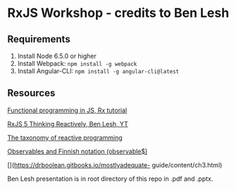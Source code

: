 RxJS Workshop - credits to Ben Lesh
========

## Requirements

1. Install Node 6.5.0 or higher
2. Install Webpack: `npm install -g webpack`
3. Install Angular-CLI:  `npm install -g angular-cli@latest`


## Resources
[Functional programming in JS, Rx tutorial](http://reactivex.io/learnrx/)

[RxJS 5 Thinking Reactively, Ben Lesh, YT](https://www.youtube.com/watch?v=3LKMwkuK0ZE)

[The taxonomy of reactive programming](https://vsavkin.com/the-taxonomy-of-reactive-programming-d40e2e23dee4#.jz7oqtj8x)

[Observables and Finnish notation (observable$)](https://medium.com/@benlesh/observables-and-finnish-notation-df8356ed1c9b#.83aj43hd6)

[](https://drboolean.gitbooks.io/mostlyadequate-
guide/content/ch3.html)

Ben Lesh presentation is in root directory of this repo in .pdf and .pptx. 
